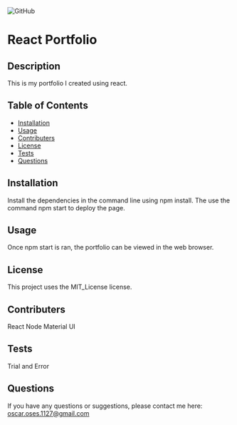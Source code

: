 ![GitHub](https://img.shields.io/badge/license-MIT_License-green)

# React Portfolio

## Description

This is my portfolio I created using react.

## Table of Contents

- [Installation](##Installation)
- [Usage](##Usage)
- [Contributers](##Contributers)
- [License](##License)
- [Tests](##Tests)
- [Questions](##Questions)

## Installation

Install the dependencies in the command line using npm install. The use the command npm start to deploy the page.

## Usage

Once npm start is ran, the portfolio can be viewed in the web browser.

## License

This project uses the MIT_License license.

## Contributers

React Node Material UI

## Tests

Trial and Error

## Questions

If you have any questions or suggestions, please contact me here:
[oscar.oses.1127@gmail.com](oscar.oses.1127@gmail.com)
